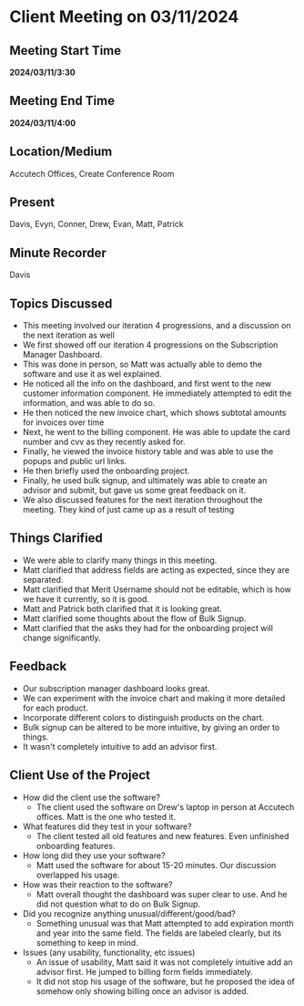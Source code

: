 # Client Meeting on 03/11/2024

## Meeting Start Time

**2024/03/11/3:30**

## Meeting End Time

**2024/03/11/4:00**

## Location/Medium

Accutech Offices, Create Conference Room

## Present

Davis, Evyn, Conner, Drew, Evan, Matt, Patrick

## Minute Recorder

Davis

## Topics Discussed
- This meeting involved our iteration 4 progressions, and a discussion on the next iteration as well
- We first showed off our iteration 4 progressions on the Subscription Manager Dashboard.
- This was done in person, so Matt was actually able to demo the software and use it as wel explained.
- He noticed all the info on the dashboard, and first went to the new customer information component. He immediately attempted to edit the information, and was able to do so.
- He then noticed the new invoice chart, which shows subtotal amounts for invoices over time
- Next, he went to the billing component. He was able to update the card number and cvv as they recently asked for.
- Finally, he viewed the invoice history table and was able to use the popups and public url links.
- He then briefly used the onboarding project.
- Finally, he used bulk signup, and ultimately was able to create an advisor and submit, but gave us some great feedback on it.
- We also discussed features for the next iteration throughout the meeting. They kind of just came up as a result of testing

## Things Clarified
- We were able to clarify many things in this meeting.
- Matt clarified that address fields are acting as expected, since they are separated.
- Matt clarified that Merit Username should not be editable, which is how we have it currently, so it is good.
- Matt and Patrick both clarified that it is looking great.
- Matt clarified some thoughts about the flow of Bulk Signup.
- Matt clarified that the asks they had for the onboarding project will change significantly.

## Feedback
- Our subscription manager dashboard looks great.
- We can experiment with the invoice chart and making it more detailed for each product.
- Incorporate different colors to distinguish products on the chart.
- Bulk signup can be altered to be more intuitive, by giving an order to things.
- It wasn't completely intuitive to add an advisor first.

## Client Use of the Project
- How did the client use the software?
  - The client used the software on Drew's laptop in person at Accutech offices. Matt is the one who tested it.
- What features did they test in your software?
  - The client tested all old features and new features. Even unfinished onboarding features.
- How long did they use your software?
  - Matt used the software for about 15-20 minutes. Our discussion overlapped his usage.
- How was their reaction to the software?
  - Matt overall thought the dashboard was super clear to use. And he did not question what to do on Bulk Signup.
- Did you recognize anything unusual/different/good/bad?
  - Something unusual was that Matt attempted to add expiration month and year into the same field. The fields are labeled      clearly, but its something to keep in mind.
- Issues (any usability, functionality, etc issues)
  - An issue of usability, Matt said it was not completely intuitive add an advisor first. He jumped to billing form fields     immediately.
  - It did not stop his usage of the software, but he proposed the idea of somehow only showing billing once an advisor is      added.
